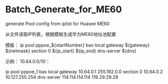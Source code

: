 # Batch_Generate_for_ME60
generate Pool config from iplist for Huawei ME60

从文件读取IP列表，根据模板生成华为ME60地址池配置

模板：
ip pool pppoe_${startNumber} bas local
 gateway ${gateway} ${netmask}
 section 0 ${ip_start} ${ip_end}
 dns-server ${dns}

示例：
10.64.0.0/10：

ip pool pppoe_1 bas local
 gateway 10.64.0.1 255.192.0.0
 section 0 10.64.0.2 10.127.255.254
 dns-server 114.114.114.114 119.29.29.29
#

